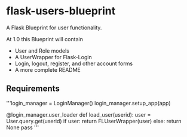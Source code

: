 flask-users-blueprint
=====================

A Flask Blueprint for user functionality.  
  
  

At 1.0 this Blueprint will contain  
- User and Role models
- A UserWrapper for Flask-Login
- Login, logout, register, and other account forms  
- A more complete README



Requirements
------------------
'''login_manager = LoginManager()
login_manager.setup_app(app)

@login_manager.user_loader
def load_user(userid):
	user = User.query.get(userid)
	if user:
    	return FLUserWrapper(user)
    else:
   		return None
    pass
'''
